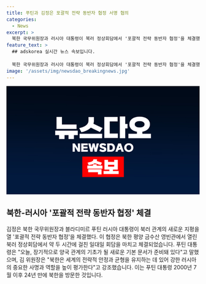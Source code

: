 ```yaml
---
title: 푸틴과 김정은 포괄적 전략 동반자 협정 서명 협의
categories:
  - News
excerpt: >
  북한 국무위원장과 러시아 대통령이 북러 정상회담에서 '포괄적 전략 동반자 협정'을 체결했다. 김정은은 러시아의 역할을 강조하며, 푸틴 대통령은 양국 관계의 새로운 기반 문서가 준비돼 있다고 언급했다. 이는 24년 만에 이뤄진 푸틴 대통령의 북한 방문으로, 북러 관계에 새로운 지평을 열었다. (150자)
feature_text: >
  ## adskorea 실시간 뉴스 속보입니다.

  북한 국무위원장과 러시아 대통령이 북러 정상회담에서 '포괄적 전략 동반자 협정'을 체결했다. 김정은은 러시아의 역할을 강조하며, 푸틴 대통령은 양국 관계의 새로운 기반 문서가 준비돼 있다고 언급했다. 이는 24년 만에 이뤄진 푸틴 대통령의 북한 방문으로, 북러 관계에 새로운 지평을 열었다. (150자)
image: '/assets/img/newsdao_breakingnews.jpg'
---
```


<p><img src="/assets/img/newsdao_breakingnews.jpg" alt="adskorea 속보" /></p>

<h2 data-ke-size="size26">북한-러시아 '포괄적 전략 동반자 협정' 체결</h2>

<p data-ke-size="size16">김정은 북한 국무위원장과 블라디미르 푸틴 러시아 대통령이 북러 관계의 새로운 지평을 열 '포괄적 전략 동반자 협정'을 체결했다. 이 협정은 북한 평양 금수산 영빈관에서 열린 북러 정상회담에서 약 두 시간에 걸친 일대일 회담을 마치고 체결되었습니다. 푸틴 대통령은 "오늘, 장기적으로 양국 관계의 기초가 될 새로운 기본 문서가 준비돼 있다"고 말했으며, 김 위원장은 "북한은 세계의 전략적 안정과 균형을 유지하는 데 있어 강한 러시아의 중요한 사명과 역할을 높이 평가한다"고 강조했습니다. 이는 푸틴 대통령 2000년 7월 이후 24년 만에 북한을 방문한 것입니다.</p>

